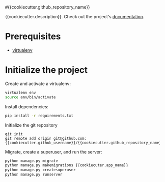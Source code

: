 #{{cookiecutter.github_repository_name}}


{{cookiecutter.description}}. Check out the project's [documentation](https://github.com/{{cookiecutter.github_username}}/{{cookiecutter.github_repository_name}}/).

# Prerequisites 
- [virtualenv](https://virtualenv.pypa.io/en/latest/)

# Initialize the project
Create and activate a virtualenv:

```bash
virtualenv env
source env/bin/activate
```
Install dependencies:

```bash
pip install -r requirements.txt
```
Initialize the git repository

```
git init
git remote add origin git@github.com:{{cookiecutter.github_username}}/{{cookiecutter.github_repository_name}}.git
```

Migrate, create a superuser, and run the server:
```bash
python manage.py migrate
python manage.py makemigrations {{cookiecuter.app_name}}
python manage.py createsuperuser
python manage.py runserver
```
